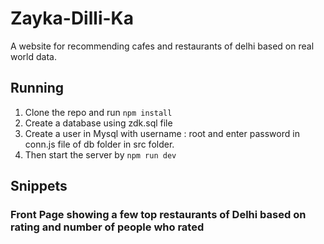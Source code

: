 # Zayka-Dilli-Ka
A website for recommending cafes and restaurants of delhi based on real world data.
## Running
1. Clone the repo and run `npm install`
2. Create a database using zdk.sql file
3. Create a user in Mysql with username : root and enter password in conn.js file of db folder in src folder.
4. Then start the server by `npm run dev`

## Snippets
### Front Page showing a few top restaurants of Delhi based on rating and number of people who rated
